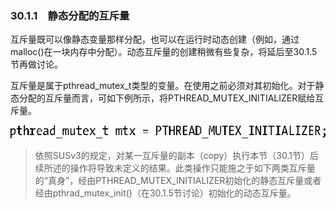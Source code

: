 ### 30.1.1　静态分配的互斥量

互斥量既可以像静态变量那样分配，也可以在运行时动态创建（例如，通过malloc()在一块内存中分配）。动态互斥量的创建稍微有些复杂，将延后至30.1.5节再做讨论。

互斥量是属于pthread_mutex_t类型的变量。在使用之前必须对其初始化。对于静态分配的互斥量而言，可如下例所示，将PTHREAD_MUTEX_INITIALIZER赋给互斥量。



![795.png](../images/795.png)
> 依照SUSv3的规定，对某一互斥量的副本（copy）执行本节（30.1节）后续所述的操作将导致未定义的结果。此类操作只能施之于如下两类互斥量的“真身”，经由PTHREAD_MUTEX_INITIALIZER初始化的静态互斥量或者经由pthrad_mutex_init()（在30.1.5节讨论）初始化的动态互斥量。

